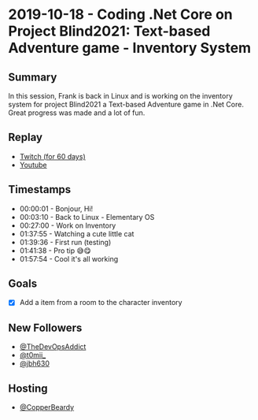 
# 2019-10-18 - Coding .Net Core on Project Blind2021: Text-based Adventure game - Inventory System

Summary
-------

In this session, Frank is back in Linux and is working on the inventory system for project Blind2021 a Text-based Adventure game in .Net Core. Great progress was made and a lot of fun.

Replay
------

- [Twitch (for 60 days)](https://www.twitch.tv/videos/496230783)
- [Youtube](https://youtu.be/1LTixtFxopQ)


Timestamps
--------

- 00:00:01 - Bonjour, Hi!
- 00:03:10 - Back to Linux - Elementary OS 
- 00:27:00 - Work on Inventory
- 01:37:55 - Watching a cute little cat
- 01:39:36 - First run (testing)
- 01:41:38 - Pro tip 😅😋
- 01:57:54 - Cool it's all working


Goals
-----

- [X] Add a item from a room to the character inventory


New Followers
-------------

- [@TheDevOpsAddict](https://www.twitch.tv/TheDevOpsAddict)
- [@t0mii_](https://www.twitch.tv/t0mii_)
- [@jbh630](https://www.twitch.tv/jbh630)


Hosting
--------

- [@CopperBeardy](https://www.twitch.tv/CopperBeardy)


